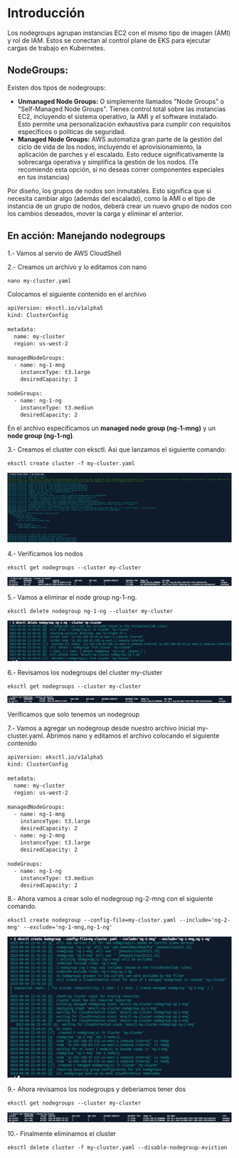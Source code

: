 # Introducción

Los nodegroups agrupan instancias EC2 con el mismo tipo de imagen (AMI) y rol de IAM. Estos se conectan al control plane de EKS para ejecutar cargas de trabajo en Kubernetes.

## NodeGroups:

Existen dos tipos de nodegroups:

- **Unmanaged Node Groups:** O simplemente llamados "Node Groups" o "Self-Managed Node Groups". Tienes control total sobre las instancias EC2, incluyendo el sistema operativo, la AMI y el software instalado. Esto permite una personalización exhaustiva para cumplir con requisitos específicos o políticas de seguridad.
- **Managed Node Groups:** AWS automatiza gran parte de la gestión del ciclo de vida de los nodos, incluyendo el aprovisionamiento, la aplicación de parches y el escalado. Esto reduce significativamente la sobrecarga operativa y simplifica la gestión de los nodos. (Te recomiendo esta opción, si no deseas correr componentes especiales en tus instancias)

Por diseño, los grupos de nodos son inmutables. Esto significa que si necesita cambiar algo (además del escalado), como la AMI o el tipo de instancia de un grupo de nodos, deberá crear un nuevo grupo de nodos con los cambios deseados, mover la carga y eliminar el anterior.

## En acción: Manejando nodegroups

1.- Vamos al servio de AWS CloudShell

2.- Creamos un archivo y lo editamos con nano

```
nano my-cluster.yaml
```

Colocamos el siguiente contenido en el archivo

```
apiVersion: eksctl.io/v1alpha5
kind: ClusterConfig

metadata:
  name: my-cluster
  region: us-west-2

managedNodeGroups:
  - name: ng-1-mng
    instanceType: t3.large
    desiredCapacity: 2

nodeGroups:
  - name: ng-1-ng
    instanceType: t3.mediun
    desiredCapacity: 2
```

En el archivo especificamos un **managed node group (ng-1-mng)** y un **node group (ng-1-ng)**.

3.- Creamos el cluster con eksctl. Asi que lanzamos el siguiente comando:

```
eksctl create cluster -f my-cluster.yaml
```

![Verificar versiones](/img/3-1.image.jpg)

4.- Verificamos los nodos

```
eksctl get nodegroups --cluster my-cluster
```

![Verificar versiones](/img/3-2.image.jpg)

5.- Vamos a eliminar el node group ng-1-ng.
```
eksctl delete nodegroup ng-1-ng --cluster my-cluster
```
![Verificar versiones](/img/3-3.image.jpg)

6.- Revisamos los nodegroups del cluster my-cluster
```
eksctl get nodegroups --cluster my-cluster
```
![Verificar versiones](/img/3-4.image.jpg)

Verificamos que solo tenemos un nodegroup

7.- Vamos a agregar un nodegroup desde nuestro archivo inicial my-cluster.yaml. Abrimos nano y editamos el archivo colocando el siguiente contenido
```
apiVersion: eksctl.io/v1alpha5
kind: ClusterConfig

metadata:
  name: my-cluster
  region: us-west-2

managedNodeGroups:
  - name: ng-1-mng
    instanceType: t3.large
    desiredCapacity: 2
  - name: ng-2-mng
    instanceType: t3.large
    desiredCapacity: 2
    
nodeGroups:
  - name: ng-1-ng
    instanceType: t3.mediun
    desiredCapacity: 2
```

8.- Ahora vamos a crear solo el nodegroup ng-2-mng con el siguiente comando.
```
eksctl create nodegroup --config-file=my-cluster.yaml --include='ng-2-mng' --exclude='ng-1-mng,ng-1-ng'
```
![Verificar versiones](/img/3-5.image.jpg)

9.- Ahora revisamos los nodegroups y deberiamos tener dos
```
eksctl get nodegroups --cluster my-cluster
```
![Verificar versiones](/img/3-6.image.jpg)

10.- Finalmente eliminamos el cluster
```
eksctl delete cluster -f my-cluster.yaml --disable-nodegroup-eviction
```
